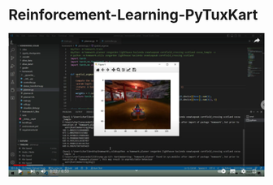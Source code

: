 # Reinforcement-Learning-PyTuxKart
[![Watch the video](https://github.com/Charlieletscode/Reinforcement-Learning-PyTuxKart/blob/main/car.png)](https://www.youtube.com/watch?v=KUBg7pmSpEo&ab_channel=CharlieChung)
